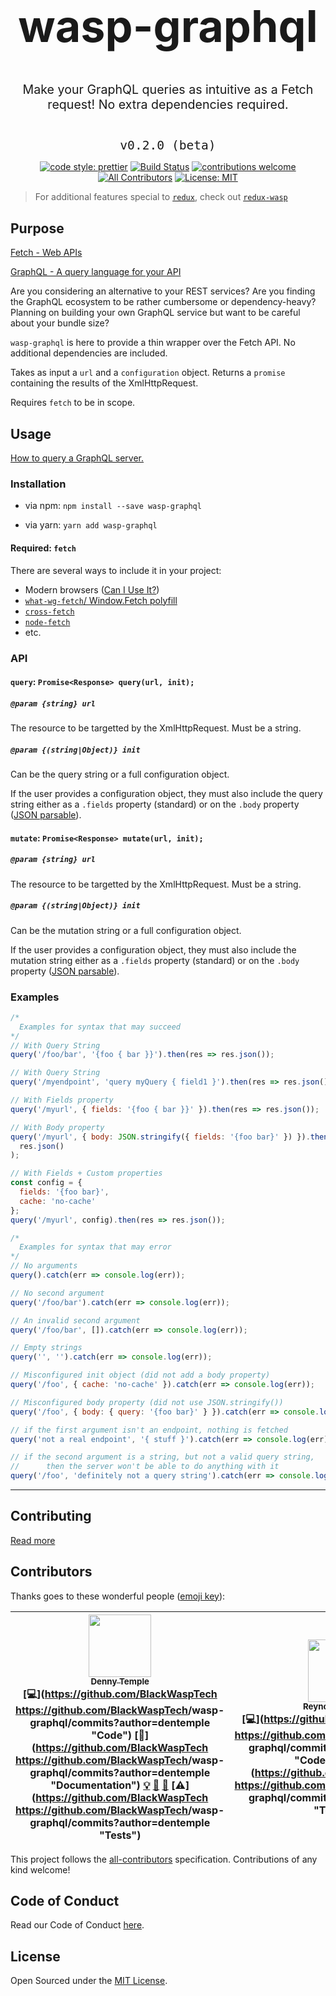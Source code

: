 <div style="text-align: center;">

<h1 style="font-size: 5em;">wasp-graphql</h1>

<p style="font-size: 1.4em;">Make your GraphQL queries as intuitive as a Fetch request!  No extra dependencies required.</p>
<code style="font-size: 1.4em;">
v0.2.0 (beta)
</code>

[![code style: prettier](https://img.shields.io/badge/code_style-prettier-ff69b4.svg?style=flat-square)](https://github.com/prettier/prettier)
[![Build Status](https://travis-ci.com/dentemple/wasp-graphql.svg?branch=master)](https://travis-ci.com/dentemple/wasp-graphql)
[![contributions welcome](https://img.shields.io/badge/contributions-welcome-brightgreen.svg?style=flat)](https://github.com/BlackWaspTech/wasp-graphql/issues)
[![All Contributors](https://img.shields.io/badge/all_contributors-2-orange.svg?style=flat-square)](#contributors)
[![License: MIT](https://img.shields.io/badge/License-MIT-yellow.svg)](https://opensource.org/licenses/MIT)

</div>

> For additional features special to [`redux`](https://redux.js.org/), check out [`redux-wasp`](https://github.com/BlackWaspTech/redux-wasp)

## Purpose

[Fetch - Web APIs](https://developer.mozilla.org/en-US/docs/Web/API/Fetch_API)

[GraphQL - A query language for your API](https://graphql.org/)

Are you considering an alternative to your REST services? Are you finding the GraphQL ecosystem to be rather cumbersome or dependency-heavy? Planning on building your own GraphQL service but want to be careful about your bundle size?

`wasp-graphql` is here to provide a thin wrapper over the Fetch API. No additional dependencies are included.

Takes as input a `url` and a `configuration` object. Returns a `promise` containing the results of the XmlHttpRequest.

Requires `fetch` to be in scope.

## Usage

[How to query a GraphQL server.](https://graphql.org/learn/queries/)

### Installation

- via npm: `npm install --save wasp-graphql`

- via yarn: `yarn add wasp-graphql`

#### Required: `fetch`

There are several ways to include it in your project:

- Modern browsers ([Can I Use It?](https://caniuse.com/#search=fetch))
- [`what-wg-fetch`/ Window.Fetch polyfill](https://github.com/github/fetch)
- [`cross-fetch`](https://github.com/lquixada/cross-fetch)
- [`node-fetch`](https://github.com/bitinn/node-fetch)
- etc.

### API

#### `query`: `Promise<Response> query(url, init);`

##### `@param {string} url`

The resource to be targetted by the XmlHttpRequest. Must be a string.

##### `@param {(string|Object)} init`

Can be the query string or a full configuration object.

If the user provides a configuration object, they must also include the query string either as a `.fields` property (standard) or on the `.body` property ([JSON parsable](https://developer.mozilla.org/en-US/docs/Web/JavaScript/Reference/Global_Objects/JSON/stringify)).

#### `mutate`: `Promise<Response> mutate(url, init);`

##### `@param {string} url`

The resource to be targetted by the XmlHttpRequest. Must be a string.

##### `@param {(string|Object)} init`

Can be the mutation string or a full configuration object.

If the user provides a configuration object, they must also include the mutation string either as a `.fields` property (standard) or on the `.body` property ([JSON parsable](https://developer.mozilla.org/en-US/docs/Web/JavaScript/Reference/Global_Objects/JSON/stringify)).

### Examples

```js
/*
  Examples for syntax that may succeed
*/
// With Query String
query('/foo/bar', '{foo { bar }}').then(res => res.json());

// With Query String
query('/myendpoint', 'query myQuery { field1 }').then(res => res.json());

// With Fields property
query('/myurl', { fields: '{foo { bar }}' }).then(res => res.json());

// With Body property
query('/myurl', { body: JSON.stringify({ fields: '{foo bar}' }) }).then(res =>
  res.json()
);

// With Fields + Custom properties
const config = {
  fields: '{foo bar}',
  cache: 'no-cache'
};
query('/myurl', config).then(res => res.json());

/*
  Examples for syntax that may error
*/
// No arguments
query().catch(err => console.log(err));

// No second argument
query('/foo/bar').catch(err => console.log(err));

// An invalid second argument
query('/foo/bar', []).catch(err => console.log(err));

// Empty strings
query('', '').catch(err => console.log(err));

// Misconfigured init object (did not add a body property)
query('/foo', { cache: 'no-cache' }).catch(err => console.log(err));

// Misconfigured body property (did not use JSON.stringify())
query('/foo', { body: { query: '{foo bar}' } }).catch(err => console.log(err));

// if the first argument isn't an endpoint, nothing is fetched
query('not a real endpoint', '{ stuff }').catch(err => console.log(err));

// if the second argument is a string, but not a valid query string,
//      then the server won't be able to do anything with it
query('/foo', 'definitely not a query string').catch(err => console.log(err));
```

---

## Contributing

[Read more](CONTRIBUTING.md)

## Contributors

Thanks goes to these wonderful people ([emoji key](https://github.com/kentcdodds/all-contributors#emoji-key)):

<!-- ALL-CONTRIBUTORS-LIST:START - Do not remove or modify this section -->
<!-- prettier-ignore -->
| [<img src="https://avatars2.githubusercontent.com/u/10323609?v=4" width="100px;"/><br /><sub><b>Denny Temple</b></sub>](https://dentemple.com/)<br />[💻](https://github.com/BlackWaspTech <https://github.com/BlackWaspTech>/wasp-graphql/commits?author=dentemple "Code") [📖](https://github.com/BlackWaspTech <https://github.com/BlackWaspTech>/wasp-graphql/commits?author=dentemple "Documentation") [💡](#example-dentemple "Examples") [🤔](#ideas-dentemple "Ideas, Planning, & Feedback") [👀](#review-dentemple "Reviewed Pull Requests") [⚠️](https://github.com/BlackWaspTech <https://github.com/BlackWaspTech>/wasp-graphql/commits?author=dentemple "Tests") | [<img src="https://avatars2.githubusercontent.com/u/19364468?v=4" width="100px;"/><br /><sub><b>Reynolds A Colon</b></sub>](http://www.realized-technologies.com)<br />[💻](https://github.com/BlackWaspTech <https://github.com/BlackWaspTech>/wasp-graphql/commits?author=Rcolon100 "Code") [💡](#example-Rcolon100 "Examples") [🤔](#ideas-Rcolon100 "Ideas, Planning, & Feedback") [👀](#review-Rcolon100 "Reviewed Pull Requests") [⚠️](https://github.com/BlackWaspTech <https://github.com/BlackWaspTech>/wasp-graphql/commits?author=Rcolon100 "Tests") [🎨](#design-Rcolon100 "Design") |
| :---: | :---: |

<!-- ALL-CONTRIBUTORS-LIST:END -->

This project follows the [all-contributors](https://github.com/kentcdodds/all-contributors) specification. Contributions of any kind welcome!

## Code of Conduct

Read our Code of Conduct [here](CODE-OF-CONDUCT.md).

## License

Open Sourced under the [MIT License](LICENSE).
